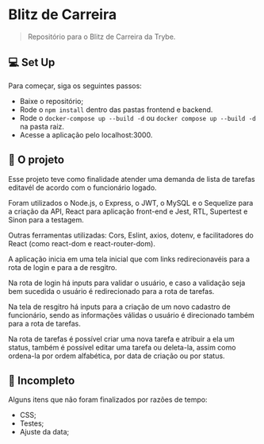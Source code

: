# Blitz de Carreira

<!---Referência para o readme: https://github.com/iuricode/readme-template/blob/main/repository/repository.md--->

> Repositório para o Blitz de Carreira da Trybe.

## 💻 Set Up

Para começar, siga os seguintes passos:
* Baixe o repositório;
* Rode o ```npm install``` dentro das pastas frontend e backend.
* Rode o ```docker-compose up --build -d``` ou ```docker compose up --build -d``` na pasta raiz.
* Acesse a aplicação pelo localhost:3000.

## 🚀 O projeto

Esse projeto teve como finalidade atender uma demanda de lista de tarefas editavél de acordo com o funcionário logado.

Foram utilizados o Node.js, o Express, o JWT, o MySQL e o Sequelize para a criação da API, React para aplicação front-end e Jest, RTL, Supertest e Sinon para a testagem.

Outras ferramentas utilizadas: Cors, Eslint, axios, dotenv, e facilitadores do React (como react-dom e react-router-dom).

A aplicação inicia em uma tela inicial que com links redirecionavéis para a rota de login e para a de resgitro.

Na rota de login há inputs para validar o usuário, e caso a validação seja bem sucedida o usuário é redirecionado para a rota de tarefas.

Na tela de resgitro há inputs para a criação de um novo cadastro de funcionário, sendo as informações válidas o usuário é direcionado também para a rota de tarefas.

Na rota de tarefas é possível criar uma nova tarefa e atribuir a ela um status, também é possível editar uma tarefa ou deleta-la, assim como ordena-la por ordem alfabética, por data de criação ou por status.

## 📝 Incompleto

Alguns itens que não foram finalizados por razões de tempo:
* CSS;
* Testes;
* Ajuste da data;
